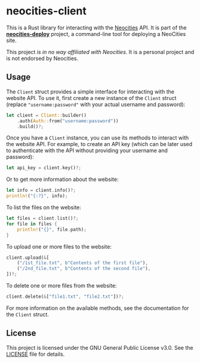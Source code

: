 # neocities-client

This is a Rust library for interacting with the [Neocities](https://neocities.org/) API.
It is part of the [**neocities-deploy**](https://github.com/kugland/neocities-deploy) project, a
command-line tool for deploying a NeoCities
site.

This project *is in no way affiliated with Neocities*. It is a personal project and is not endorsed
by Neocities.

## Usage

The `Client` struct provides a simple interface for interacting with the website API. To use it,
first create a new instance of the `Client` struct (replace `"username:password"` with your actual
username and password):

```rust
let client = Client::builder()
    .auth(Auth::from("username:password"))
    .build()?;
```

Once you have a `Client` instance, you can use its methods to interact with the website API. For
example, to create an API key (which can be later used to authenticate with the API without
providing your username and password):

```rust
let api_key = client.key()?;
```

Or to get more information about the website:

```rust
let info = client.info()?;
println!("{:?}", info);
```

To list the files on the website:

```rust
let files = client.list()?;
for file in files {
    println!("{}", file.path);
}
```

To upload one or more files to the website:

```rust
client.upload(&[
    ("/1st_file.txt", b"Contents of the first file"),
    ("/2nd_file.txt", b"Contents of the second file"),
])?;
```

To delete one or more files from the website:

```rust
client.delete(&["file1.txt", "file2.txt"])?;
```

For more information on the available methods, see the documentation for the `Client` struct.

## License

This project is licensed under the GNU General Public License v3.0. See the [LICENSE](LICENSE) file
for details.
